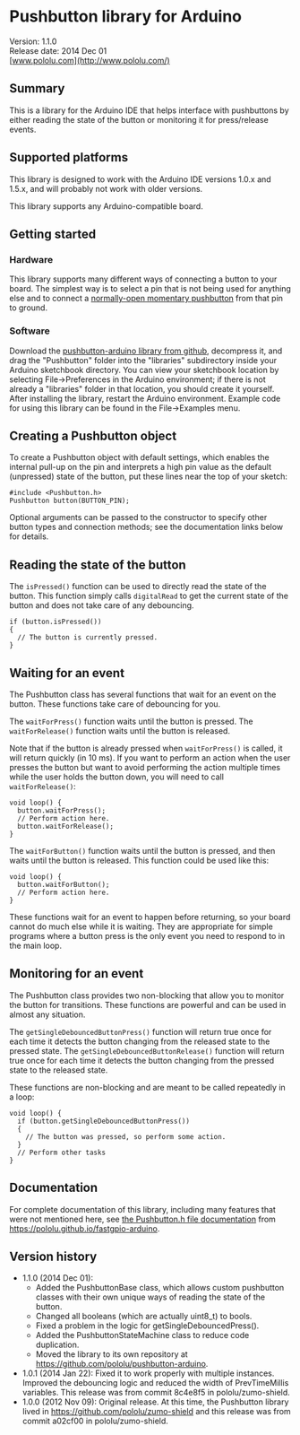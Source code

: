 # Pushbutton library for Arduino

Version: 1.1.0<br/>
Release date: 2014 Dec 01<br/>
[www.pololu.com](http://www.pololu.com/)

## Summary

This is a library for the Arduino IDE that helps interface with pushbuttons by either reading the state of the button or monitoring it for press/release events.

## Supported platforms

This library is designed to work with the Arduino IDE versions 1.0.x and 1.5.x, and will probably not work with older versions.

This library supports any Arduino-compatible board.

## Getting started

### Hardware

This library supports many different ways of connecting a button to your board.  The simplest way is to select a pin that is not being used for anything else and to connect a [normally-open momentary pushbutton](http://www.pololu.com/product/1400) from that pin to ground.

### Software

Download the [pushbutton-arduino library from github](http://pololu.github.io/), decompress it, and drag the "Pushbutton" folder into the "libraries" subdirectory inside your Arduino sketchbook directory.  You can view your sketchbook location by selecting File->Preferences in the Arduino environment; if there is not already a "libraries" folder in that location, you should create it yourself.  After installing the library, restart the Arduino environment.  Example code for using this library can be found in the File->Examples menu.

## Creating a Pushbutton object

To create a Pushbutton object with default settings, which enables the internal pull-up on the pin and interprets a high pin value as the default (unpressed) state of the button, put these lines near the top of your sketch:

~~~{.cpp}
#include <Pushbutton.h>
Pushbutton button(BUTTON_PIN);
~~~

Optional arguments can be passed to the constructor to specify other button types and connection methods; see the documentation links below for details.

## Reading the state of the button

The `isPressed()` function can be used to directly read the state of the button.  This function simply calls `digitalRead` to get the current state of the button and does not take care of any debouncing.

~~~{.cpp}
if (button.isPressed())
{
  // The button is currently pressed.
}
~~~

## Waiting for an event

The Pushbutton class has several functions that wait for an event on the button.  These functions take care of debouncing for you.

The `waitForPress()` function waits until the button is pressed.  The `waitForRelease()` function waits until the button is released.

Note that if the button is already pressed when `waitForPress()` is called, it will return quickly (in 10 ms).  If you want to perform an action when the user presses the button but want to avoid performing the action multiple times while the user holds the button down, you will need to call `waitForRelease()`:

~~~{.cpp}
void loop() {
  button.waitForPress();
  // Perform action here.
  button.waitForRelease();
}
~~~

The `waitForButton()` function waits until the button is pressed, and then waits until the button is released.  This function could be used like this:

~~~{.cpp}
void loop() {
  button.waitForButton();
  // Perform action here.
}
~~~

These functions wait for an event to happen before returning, so your board cannot do much else while it is waiting.  They are appropriate for simple programs where a button press is the only event you need to respond to in the main loop.

## Monitoring for an event

The Pushbutton class provides two non-blocking that allow you to monitor the button for transitions.  These functions are powerful and can be used in almost any situation.

The `getSingleDebouncedButtonPress()` function will return true once for each time it detects the button changing from the released state to the pressed state.  The `getSingleDebouncedButtonRelease()` function will return true once for each time it detects the button changing from the pressed state to the released state.

These functions are non-blocking and are meant to be called repeatedly in a loop:

~~~{.cpp}
void loop() {
  if (button.getSingleDebouncedButtonPress())
  {
    // The button was pressed, so perform some action.
  }
  // Perform other tasks
}
~~~

## Documentation

For complete documentation of this library, including many features that were not mentioned here, see [the Pushbutton.h file documentation](https://pololu.github.io/pushbutton-arduino/_pushbutton_8h.html) from https://pololu.github.io/fastgpio-arduino.

## Version history

* 1.1.0 (2014 Dec 01):
    * Added the PushbuttonBase class, which allows custom pushbutton classes with their own unique ways of reading the state of the button.
    * Changed all booleans (which are actually uint8_t) to bools.
    * Fixed a problem in the logic for getSingleDebouncedPress().
    * Added the PushbuttonStateMachine class to reduce code duplication.
    * Moved the library to its own repository at https://github.com/pololu/pushbutton-arduino.
* 1.0.1 (2014 Jan 22): Fixed it to work properly with multiple instances.  Improved the debouncing logic and reduced the width of PrevTimeMillis variables. This release was from commit 8c4e8f5 in pololu/zumo-shield.
* 1.0.0 (2012 Nov 09): Original release.  At this time, the Pushbutton library lived in https://github.com/pololu/zumo-shield and this release was from commit a02cf00 in pololu/zumo-shield.